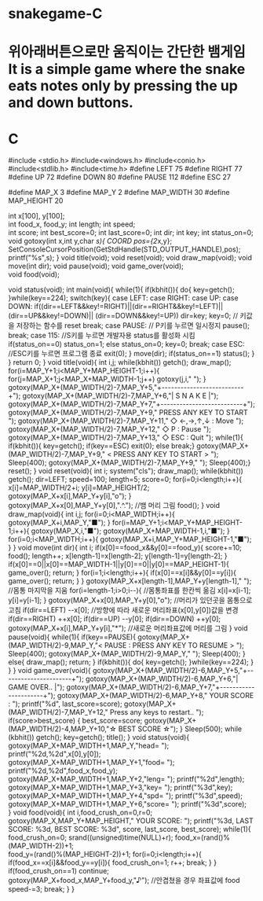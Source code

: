 # snakegame-C
# 위아래버튼으로만 움직이는 간단한 뱀게임  It is a simple game where the snake eats notes only by pressing the up and down buttons.
# C
#include <stdio.h>
#include<windows.h>
#include<conio.h>
#include<stdlib.h>
#include<time.h>
#define LEFT 75
#define RIGHT 77
#define UP 72
#define DOWN 80
#define PAUSE 112
#define ESC 27
 
#define MAP_X 3
#define MAP_Y 2
#define MAP_WIDTH 30
#define MAP_HEIGHT 20

int x[100], y[100];  
int food_x, food_y; 
int length; 
int speed;  
int score; 
int best_score=0; 
int last_score=0;
int dir; 
int key; 
int status_on=0;
void gotoxy(int x,int y,char *s){
	COORD pos={2*x,y};
	SetConsoleCursorPosition(GetStdHandle(STD_OUTPUT_HANDLE),pos);
    printf("%s",s);
}
void title(void); 
void reset(void); 
void draw_map(void); 
void move(int dir); 
void pause(void);
void game_over(void);  
void food(void); 
 
void status(void); 
int main(void){
	while(1){
		if(kbhit()){
			do{
				key=getch();
			}while(key==224);
			switch(key){
				case LEFT:
                case RIGHT:
                case UP:
                case DOWN:
                	if((dir==LEFT&&key!=RIGHT)||(dir==RIGHT&&key!=LEFT)||(dir==UP&&key!=DOWN)||
(dir==DOWN&&key!=UP))
                      dir=key;
                key=0; // 키값을 저장하는 함수를 reset 
            break;
            case PAUSE: // P키를 누르면 일시정지 
                pause();
            break;
            case 115: //S키를 누르면 개발자용 status를 활성화 시킴  
                if(status_on==0) status_on=1;
                else status_on=0;
                key=0;
                break;
            case ESC: //ESC키를 누르면 프로그램 종료 
                exit(0);
			}
			move(dir);
			if(status_on==1) status();
		}
	}
	return 0;
}
void title(void){
	int i,j;
	while(kbhit()) getch();
	draw_map();
	for(i=MAP_Y+1;i<MAP_Y+MAP_HEIGHT-1;i++){ 
        for(j=MAP_X+1;j<MAP_X+MAP_WIDTH-1;j++) gotoxy(j,i,"  ");
    }
    gotoxy(MAP_X+(MAP_WIDTH/2)-7,MAP_Y+5,"+--------------------------+");
    gotoxy(MAP_X+(MAP_WIDTH/2)-7,MAP_Y+6,"|        S N A K E         |");
    gotoxy(MAP_X+(MAP_WIDTH/2)-7,MAP_Y+7,"+--------------------------+");
    gotoxy(MAP_X+(MAP_WIDTH/2)-7,MAP_Y+9,"   PRESS ANY KEY TO START   ");
    gotoxy(MAP_X+(MAP_WIDTH/2)-7,MAP_Y+11,"   ◇ ←,→,↑,↓ : Move    ");
    gotoxy(MAP_X+(MAP_WIDTH/2)-7,MAP_Y+12,"   ◇ P : Pause          ");    
    gotoxy(MAP_X+(MAP_WIDTH/2)-7,MAP_Y+13,"   ◇ ESC : Quit         "); 
    while(1){
    	if(kbhit()){ 
            key=getch();
            if(key==ESC) exit(0); 
            else break;} 
        gotoxy(MAP_X+(MAP_WIDTH/2)-7,MAP_Y+9," < PRESS ANY KEY TO START > ");
        Sleep(400);
        gotoxy(MAP_X+(MAP_WIDTH/2)-7,MAP_Y+9,"                            ");
        Sleep(400);}
    reset();
	}
void reset(void){
	int i;
	system("cls");
	draw_map();
	while(kbhit()) getch();
	dir=LEFT;
	speed=100;
	length=5;
	score=0;
	for(i=0;i<length;i++){
		x[i]=MAP_WIDTH/2+i;
        y[i]=MAP_HEIGHT/2;
        gotoxy(MAP_X+x[i],MAP_Y+y[i],"o");
	}
	gotoxy(MAP_X+x[0],MAP_Y+y[0],".^."); //뱀 머리 그림 
    food();
}
void draw_map(void){
	int i,j;
    for(i=0;i<MAP_WIDTH;i++){
        gotoxy(MAP_X+i,MAP_Y,"■");
    }
    for(i=MAP_Y+1;i<MAP_Y+MAP_HEIGHT-1;i++){
        gotoxy(MAP_X,i,"■");
        gotoxy(MAP_X+MAP_WIDTH-1,i,"■");
    }
    for(i=0;i<MAP_WIDTH;i++){
        gotoxy(MAP_X+i,MAP_Y+MAP_HEIGHT-1,"■");
    }
}
void move(int dir){
	int i;
	if(x[0]==food_x&&y[0]==food_y){
		score+=10;
		food();
		length++;
		x[length-1]=x[length-2];
		y[length-1]=y[length-2];
	}
	if(x[0]==0||x[0]==MAP_WIDTH-1||y[0]==0||y[0]==MAP_HEIGHT-1){
		game_over();
		return;
	}
	for(i=1;i<length;i++){
		if(x[0]==x[i]&&y[0]==y[i]){
			game_over();
			return;
		}
	}
	gotoxy(MAP_X+x[length-1],MAP_Y+y[length-1],"  "); //몸통 마지막을 지움 
    for(i=length-1;i>0;i--){ //몸통좌표를 한칸씩 옮김 
        x[i]=x[i-1];
        y[i]=y[i-1];
    }
    gotoxy(MAP_X+x[0],MAP_Y+y[0],"o"); //머리가 있던곳을 몸통으로 고침 
    if(dir==LEFT) --x[0]; //방향에 따라 새로운 머리좌표(x[0],y[0])값을 변경 
    if(dir==RIGHT) ++x[0];
    if(dir==UP) --y[0]; 
    if(dir==DOWN) ++y[0];     
    gotoxy(MAP_X+x[i],MAP_Y+y[i],"*"); //새로운 머리좌표값에 머리를 그림 
}
void pause(void){
	while(1){
		if(key==PAUSE){
            gotoxy(MAP_X+(MAP_WIDTH/2)-9,MAP_Y,"< PAUSE : PRESS ANY KEY TO RESUME > ");
            Sleep(400);
            gotoxy(MAP_X+(MAP_WIDTH/2)-9,MAP_Y,"                                    ");
            Sleep(400);
        }
        else{
            draw_map();
            return;
        } 
        if(kbhit()){
        	do{
        		key=getch();
			}while(key==224);
		}
	}
}
void game_over(void){ 
    gotoxy(MAP_X+(MAP_WIDTH/2)-6,MAP_Y+5,"+----------------------+");
    gotoxy(MAP_X+(MAP_WIDTH/2)-6,MAP_Y+6,"|      GAME OVER..     |");
    gotoxy(MAP_X+(MAP_WIDTH/2)-6,MAP_Y+7,"+----------------------+");
    gotoxy(MAP_X+(MAP_WIDTH/2)-6,MAP_Y+8," YOUR SCORE : ");
    printf("%d", last_score=score);
    gotoxy(MAP_X+(MAP_WIDTH/2)-7,MAP_Y+12," Press any keys to restart.. ");
    if(score>best_score) {
        best_score=score;
    gotoxy(MAP_X+(MAP_WIDTH/2)-4,MAP_Y+10,"☆ BEST SCORE ☆");
    }
    Sleep(500);
        while (kbhit()) getch();
    key=getch();
    title();
}
void status(void){ 
    gotoxy(MAP_X+MAP_WIDTH+1,MAP_Y,"head= ");
    printf("%2d,%2d",x[0],y[0]);
    gotoxy(MAP_X+MAP_WIDTH+1,MAP_Y+1,"food= ");
    printf("%2d,%2d",food_x,food_y);
    gotoxy(MAP_X+MAP_WIDTH+1,MAP_Y+2,"leng= ");
    printf("%2d",length);
    gotoxy(MAP_X+MAP_WIDTH+1,MAP_Y+3,"key= ");
    printf("%3d",key);
    gotoxy(MAP_X+MAP_WIDTH+1,MAP_Y+4,"spd= ");
    printf("%3d",speed);
    gotoxy(MAP_X+MAP_WIDTH+1,MAP_Y+6,"score= ");
    printf("%3d",score);  
}
void food(void){
	int i,food_crush_on=0,r=0;
	gotoxy(MAP_X,MAP_Y+MAP_HEIGHT," YOUR SCORE: "); 
    printf("%3d, LAST SCORE: %3d, BEST SCORE: %3d", score, last_score, best_score);
    while(1){
    	food_crush_on=0;
    	srand((unsigned)time(NULL)+r);
    	food_x=(rand()%(MAP_WIDTH-2))+1;    
        food_y=(rand()%(MAP_HEIGHT-2))+1;
        for(i=0;i<length;i++){
        	if(food_x==x[i]&&food_y==y[i]){
        		food_crush_on=1;
        		r++;
        		break;
			}
		}
		if(food_crush_on==1)
		  continue;  
        gotoxy(MAP_X+food_x,MAP_Y+food_y,"♪"); //안겹쳤을 경우 좌표값에 food
        speed-=3; 
        break;
	}
}
